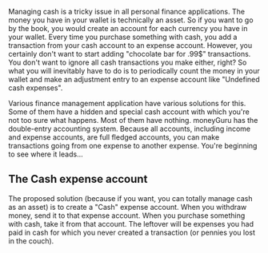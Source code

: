 Managing cash is a tricky issue in all personal finance applications. The money you have in your wallet is technically an asset. So if you want to go by the book, you would create an account for each currency you have in your wallet. Every time you purchase something with cash, you add a transaction from your cash account to an expense account. However, you certainly don't want to start adding "chocolate bar for .99$" transactions. You don't want to ignore all cash transactions you make either, right? So what you will inevitably have to do is to periodically count the money in your wallet and make an adjustment entry to an expense account like "Undefined cash expenses".

Various finance management application have various solutions for this. Some of them have a hidden and special cash account with which you're not too sure what happens. Most of them have nothing. moneyGuru has the double-entry accounting system. Because all accounts, including income and expense accounts, are full fledged accounts, you can make transactions going from one expense to another expense. You're beginning to see where it leads...

The Cash expense account
-----

The proposed solution (because if you want, you can totally manage cash as an asset) is to create a "Cash" expense account. When you withdraw money, send it to that expense account. When you purchase something with cash, take it from that account. The leftover will be expenses you had paid in cash for which you never created a transaction (or pennies you lost in the couch).
